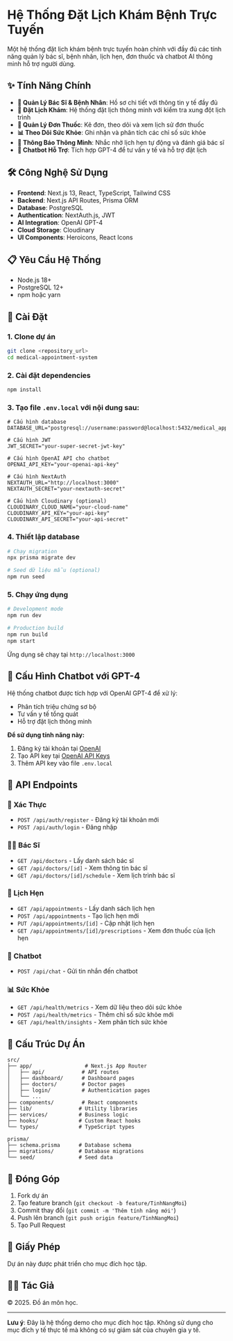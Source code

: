 # Hệ Thống Đặt Lịch Khám Bệnh Trực Tuyến

Một hệ thống đặt lịch khám bệnh trực tuyến hoàn chỉnh với đầy đủ các tính năng quản lý bác sĩ, bệnh nhân, lịch hẹn, đơn thuốc và chatbot AI thông minh hỗ trợ người dùng.

## ✨ Tính Năng Chính

- **🏥 Quản Lý Bác Sĩ & Bệnh Nhân**: Hồ sơ chi tiết với thông tin y tế đầy đủ
- **📅 Đặt Lịch Khám**: Hệ thống đặt lịch thông minh với kiểm tra xung đột lịch trình
- **💊 Quản Lý Đơn Thuốc**: Kê đơn, theo dõi và xem lịch sử đơn thuốc
- **📊 Theo Dõi Sức Khỏe**: Ghi nhận và phân tích các chỉ số sức khỏe
- **🔔 Thông Báo Thông Minh**: Nhắc nhở lịch hẹn tự động và đánh giá bác sĩ
- **🤖 Chatbot Hỗ Trợ**: Tích hợp GPT-4 để tư vấn y tế và hỗ trợ đặt lịch

## 🛠 Công Nghệ Sử Dụng

- **Frontend**: Next.js 13, React, TypeScript, Tailwind CSS
- **Backend**: Next.js API Routes, Prisma ORM
- **Database**: PostgreSQL
- **Authentication**: NextAuth.js, JWT
- **AI Integration**: OpenAI GPT-4
- **Cloud Storage**: Cloudinary
- **UI Components**: Heroicons, React Icons

## 📋 Yêu Cầu Hệ Thống

- Node.js 18+
- PostgreSQL 12+
- npm hoặc yarn

## 🚀 Cài Đặt

### 1. Clone dự án
```bash
git clone <repository_url>
cd medical-appointment-system
```

### 2. Cài đặt dependencies
```bash
npm install
```

### 3. Tạo file `.env.local` với nội dung sau:
```env
# Cấu hình database
DATABASE_URL="postgresql://username:password@localhost:5432/medical_app"

# Cấu hình JWT
JWT_SECRET="your-super-secret-jwt-key"

# Cấu hình OpenAI API cho chatbot
OPENAI_API_KEY="your-openai-api-key"

# Cấu hình NextAuth
NEXTAUTH_URL="http://localhost:3000"
NEXTAUTH_SECRET="your-nextauth-secret"

# Cấu hình Cloudinary (optional)
CLOUDINARY_CLOUD_NAME="your-cloud-name"
CLOUDINARY_API_KEY="your-api-key"
CLOUDINARY_API_SECRET="your-api-secret"
```

### 4. Thiết lập database
```bash
# Chạy migration
npx prisma migrate dev

# Seed dữ liệu mẫu (optional)
npm run seed
```

### 5. Chạy ứng dụng
```bash
# Development mode
npm run dev

# Production build
npm run build
npm start
```

Ứng dụng sẽ chạy tại `http://localhost:3000`

## 🤖 Cấu Hình Chatbot với GPT-4

Hệ thống chatbot được tích hợp với OpenAI GPT-4 để xử lý:
- Phân tích triệu chứng sơ bộ
- Tư vấn y tế tổng quát
- Hỗ trợ đặt lịch thông minh

**Để sử dụng tính năng này:**
1. Đăng ký tài khoản tại [OpenAI](https://platform.openai.com/)
2. Tạo API key tại [OpenAI API Keys](https://platform.openai.com/account/api-keys)
3. Thêm API key vào file `.env.local`

## 📖 API Endpoints

### 🔐 Xác Thực
- `POST /api/auth/register` - Đăng ký tài khoản mới
- `POST /api/auth/login` - Đăng nhập

### 👨‍⚕️ Bác Sĩ
- `GET /api/doctors` - Lấy danh sách bác sĩ
- `GET /api/doctors/[id]` - Xem thông tin bác sĩ
- `GET /api/doctors/[id]/schedule` - Xem lịch trình bác sĩ

### 📅 Lịch Hẹn
- `GET /api/appointments` - Lấy danh sách lịch hẹn
- `POST /api/appointments` - Tạo lịch hẹn mới
- `PUT /api/appointments/[id]` - Cập nhật lịch hẹn
- `GET /api/appointments/[id]/prescriptions` - Xem đơn thuốc của lịch hẹn

### 🤖 Chatbot
- `POST /api/chat` - Gửi tin nhắn đến chatbot

### 📊 Sức Khỏe
- `GET /api/health/metrics` - Xem dữ liệu theo dõi sức khỏe
- `POST /api/health/metrics` - Thêm chỉ số sức khỏe mới
- `GET /api/health/insights` - Xem phân tích sức khỏe

## 📁 Cấu Trúc Dự Án

```
src/
├── app/                 # Next.js App Router
│   ├── api/            # API routes
│   ├── dashboard/      # Dashboard pages
│   ├── doctors/        # Doctor pages
│   ├── login/          # Authentication pages
│   └── ...
├── components/         # React components
├── lib/               # Utility libraries
├── services/          # Business logic
├── hooks/             # Custom React hooks
└── types/             # TypeScript types

prisma/
├── schema.prisma      # Database schema
├── migrations/        # Database migrations
└── seed/              # Seed data
```

## 🤝 Đóng Góp

1. Fork dự án
2. Tạo feature branch (`git checkout -b feature/TinhNangMoi`)
3. Commit thay đổi (`git commit -m 'Thêm tính năng mới'`)
4. Push lên branch (`git push origin feature/TinhNangMoi`)
5. Tạo Pull Request

## 📄 Giấy Phép

Dự án này được phát triển cho mục đích học tập.

## 👨‍💻 Tác Giả

© 2025. Đồ án môn học.

---

**Lưu ý**: Đây là hệ thống demo cho mục đích học tập. Không sử dụng cho mục đích y tế thực tế mà không có sự giám sát của chuyên gia y tế. 